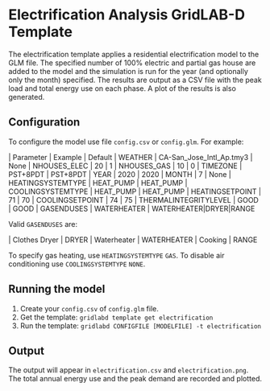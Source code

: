 # Electrification Analysis GridLAB-D Template

The electrification template applies a residential electrification model to the GLM file. The specified number of 100% electric and partial gas house are added to the model and the simulation is run for the year (and optionally only the month) specified. The results are output as a CSV file with the peak load and total energy use on each phase.  A plot of the results is also generated.

## Configuration 

To configure the model use file `config.csv` or `config.glm`. For example:

| Parameter | Example | Default
| WEATHER | CA-San_Jose_Intl_Ap.tmy3 | None
| NHOUSES_ELEC | 20 | 1
| NHOUSES_GAS | 10 | 0
| TIMEZONE | PST+8PDT | PST+8PDT
| YEAR | 2020 | 2020
| MONTH | 7 | None
| HEATINGSYSTEMTYPE | HEAT_PUMP | HEAT_PUMP 
| COOLINGSYSTEMTYPE | HEAT_PUMP | HEAT_PUMP 
| HEATINGSETPOINT | 71 | 70
| COOLINGSETPOINT | 74 | 75
| THERMALINTEGRITYLEVEL | GOOD | GOOD
| GASENDUSES | WATERHEATER | WATERHEATER\|DRYER\|RANGE

Valid `GASENDUSES` are:

| Clothes Dryer | DRYER
| Waterheater | WATERHEATER
| Cooking | RANGE

To specify gas heating, use `HEATINGSYSTEMTYPE` `GAS`. To disable air conditioning use `COOLINGSYSTEMTYPE` `NONE`.

## Running the model 

1. Create your `config.csv` of `config.glm` file.
2. Get the template: `gridlabd template get electrification`
3. Run the template: `gridlabd CONFIGFILE [MODELFILE] -t electrification` 

## Output

The output  will appear in `electrification.csv` and `electrification.png`. The total annual energy use and the peak demand are recorded and plotted.

